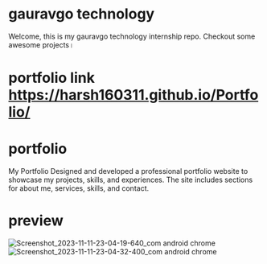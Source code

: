 # gauravgo technology 
Welcome, this is my gauravgo technology internship repo. Checkout some awesome projects। 
# portfolio link https://harsh160311.github.io/Portfolio/
# portfolio 
My Portfolio Designed and developed a professional portfolio website to showcase my projects, skills, and experiences. The site includes sections for about me, services, skills, and contact.

# preview
![Screenshot_2023-11-11-23-04-19-640_com android chrome](https://github.com/harsh160311/Codsoft/assets/82533066/3374224c-f847-482a-bbc5-3f26d1393b6b)
![Screenshot_2023-11-11-23-04-32-400_com android chrome](https://github.com/harsh160311/Codsoft/assets/82533066/8cd8f3a1-2ddb-4941-9da2-c71c65e45d01)
